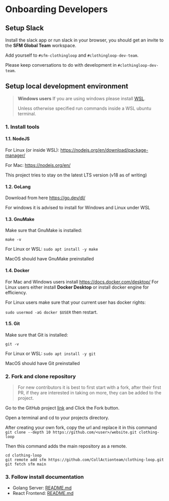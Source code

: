 # Onboarding Developers

## Setup Slack

Install the slack app or run slack in your browser, you should get an invite to the **SFM Global Team** workspace.

Add yourself to `#sfm-clothingloop` and `#clothingloop-dev-team`.

Please keep conversations to do with development in `#clothingloop-dev-team`.

## Setup local development environment

> **Windows users**
> If you are using windows please install [WSL](https://learn.microsoft.com/en-us/windows/wsl/setup/environment).
>
> Unless otherwise specified run commands inside a WSL ubuntu terminal.

### 1. Install tools

#### 1.1. NodeJS

For Linux (or inside WSL): https://nodejs.org/en/download/package-manager/

For Mac: https://nodejs.org/en/

This project tries to stay on the latest LTS version (v18 as of writing)

#### 1.2. GoLang

Download from here https://go.dev/dl/

For windows it is advised to install for Windows and Linux under WSL

#### 1.3. GnuMake

Make sure that GnuMake is installed:

`make -v`

For Linux or WSL:
`sudo apt install -y make`

MacOS should have GnuMake preinstalled

#### 1.4. Docker

For Mac and Windows users install https://docs.docker.com/desktop/
For Linux users either install **Docker Desktop** or install docker engine for efficiency.

For Linux users make sure that your current user has docker rights:

`sudo usermod -aG docker $USER` then restart.

#### 1.5. Git

Make sure that Git is installed:

`git -v`

For Linux or WSL:
`sudo apt install -y git`

MacOS should have Git preinstalled

### 2. Fork and clone repository

> For new contributors it is best to first start with a fork, after their first PR, if they are interested in taking on more, they can be added to the project.

Go to the GitHub project [link](https://github.com/CollActionteam/clothing-loop) and Click the Fork button.

Open a terminal and cd to your projects directory.

After creating your own fork, copy the url and replace it in this command
`git clone --depth 10 https://github.com/<user>/website.git clothing-loop`

Then this command adds the main repository as a remote.

```
cd clothing-loop
git remote add sfm https://github.com/CollActionteam/clothing-loop.git
git fetch sfm main
```

### 3. Follow install documentation

- Golang Server: [README.md](/server/README.md)
- React Frontend: [README.md](/frontend/README.md)
